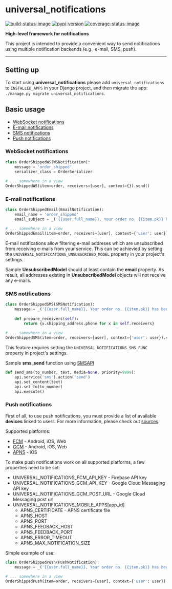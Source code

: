 # universal_notifications

[![build-status-image]][travis]
[![pypi-version]][pypi]
[![coverage-status-image]][codecov]

**High-level framework for notifications**

This project is intended to provide a convenient way to send notifications using multiple notification backends (e.g., e-mail, SMS, push).

---
## Setting up
To start using **universal_notifications** please add `universal_notifications` to `INSTALLED_APPS` in your Django project, and then migrate the app: `./manage.py migrate universal_notifications`. 

## Basic usage
* [WebSocket notifications](#websocket-notifications)
* [E-mail notifications](#e-mail-notifications)
* [SMS notifications](#sms-notifications)
* [Push notifications](#push-notifications)

### WebSocket notifications
``` python
class OrderShippedWS(WSNotification):
    message = 'order_shipped'
    serializer_class = OrderSerializer
    
# ... somewhere in a view
OrderShippedWS(item=order, receivers=[user], context={}).send()
```
### E-mail notifications
``` python
class OrderShippedEmail(EmailNotification):
    email_name = 'order_shipped'
    email_subject = _('{{user.full_name}}, Your order no. {{item.pk}} has been shipped.')

# ... somewhere in a view
OrderShippedEmail(item=order, receivers=[user], context={'user': user}).send()
```
E-mail notifications allow filtering e-mail addreses which are unsubscribed from receiving e-mails from your service. This can be achievied by setting the `UNIVERSAL_NOTIFICATIONS_UNSUBSCRIBED_MODEL` property in your project's settings.

Sample **UnsubscribedModel** should at least contain the **email** property. As result, all addresses existing in **UnsubscribedModel** objects will not receive any e-mails.

### SMS notifications
``` python
class OrderShippedSMS(SMSNotification):
    message = _('{{user.full_name}}, Your order no. {{item.pk}} has been shipped.')
               
    def prepare_receivers(self):
        return {x.shipping_address.phone for x in self.receivers}
        
# ... somewhere in a view
OrderShippedSMS(item=order, receivers=[user], context={'user': user}).send()
```

This feature requires setting the `UNIVERSAL_NOTIFICATIONS_SMS_FUNC` property in project's settings.

Sample **sms_send** function using [SMSAPI](https://github.com/smsapi/smsapi-python-client)
``` python
def send_sms(to_number, text, media=None, priority=9999):
    api.service('sms').action('send')
    api.set_content(text)
    api.set_to(to_number)
    api.execute()
```

### Push notifications
First of all, to use push notifications, you must provide a list of available **devices** linked to users. For more information, please check out [sources](https://github.com/ArabellaTech/universal_notifications/blob/master/universal_notifications/models.py#L20).

Supported platforms:
* [FCM](https://firebase.google.com/docs/cloud-messaging/) - Android, iOS, Web
* [GCM](https://developers.google.com/cloud-messaging/) - Android, iOS, Web
* [APNS](https://developer.apple.com/notifications/) - iOS

To make push notifications work on all supported platforms, a few properties need to be set:
* UNIVERSAL_NOTIFICATIONS_FCM_API_KEY - Firebase API key
* UNIVERSAL_NOTIFICATIONS_GCM_API_KEY - Google Cloud Messaging API key
* UNIVERSAL_NOTIFICATIONS_GCM_POST_URL - Google Cloud Messaging post url
* UNIVERSAL_NOTIFICATIONS_MOBILE_APPS[app_id]
    * APNS_CERTIFICATE - APNS certificate file
    * APNS_HOST
    * APNS_PORT
    * APNS_FEEDBACK_HOST
    * APNS_FEEDBACK_PORT
    * APNS_ERROR_TIMEOUT
    * APNS_MAX_NOTIFICATION_SIZE
    
Simple example of use:
``` python
class OrderShippedPush(PushNotification):
    message = _('{{user.full_name}}, Your order no. {{item.pk}} has been shipped.')
    
# ... somewhere in a view
OrderShippedPush(item=order, receivers=[user], context={'user': user}).send()
```

[coverage-status-image]: https://img.shields.io/codecov/c/github/ArabellaTech/universal_notifications/master.svg
[codecov]: http://codecov.io/github/ArabellaTech/universal_notifications?branch=master
[build-status-image]: https://secure.travis-ci.org/ArabellaTech/universal_notifications.svg?branch=master
[travis]: http://travis-ci.org/ArabellaTech/universal_notifications?branch=master
[pypi]: https://pypi.python.org/pypi/universal_notifications
[pypi-version]: https://img.shields.io/pypi/v/universal_notifications.svg
